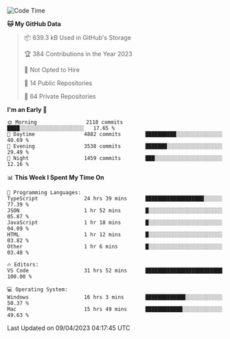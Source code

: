 <!--START_SECTION:waka-->
![Code Time](http://img.shields.io/badge/Code%20Time-3%2C904%20hrs%2021%20mins-blue)

**🐱 My GitHub Data** 

> 📦 639.3 kB Used in GitHub's Storage 
 > 
> 🏆 384 Contributions in the Year 2023
 > 
> 🚫 Not Opted to Hire
 > 
> 📜 14 Public Repositories 
 > 
> 🔑 64 Private Repositories 
 > 
**I'm an Early 🐤** 

```text
🌞 Morning                2118 commits        ████░░░░░░░░░░░░░░░░░░░░░   17.65 % 
🌆 Daytime                4882 commits        ██████████░░░░░░░░░░░░░░░   40.69 % 
🌃 Evening                3538 commits        ███████░░░░░░░░░░░░░░░░░░   29.49 % 
🌙 Night                  1459 commits        ███░░░░░░░░░░░░░░░░░░░░░░   12.16 % 
```


📊 **This Week I Spent My Time On** 

```text
💬 Programming Languages: 
TypeScript               24 hrs 39 mins      ███████████████████░░░░░░   77.39 % 
JSON                     1 hr 52 mins        █░░░░░░░░░░░░░░░░░░░░░░░░   05.87 % 
JavaScript               1 hr 18 mins        █░░░░░░░░░░░░░░░░░░░░░░░░   04.09 % 
HTML                     1 hr 12 mins        █░░░░░░░░░░░░░░░░░░░░░░░░   03.82 % 
Other                    1 hr 6 mins         █░░░░░░░░░░░░░░░░░░░░░░░░   03.48 % 

🔥 Editors: 
VS Code                  31 hrs 52 mins      █████████████████████████   100.00 % 

💻 Operating System: 
Windows                  16 hrs 3 mins       █████████████░░░░░░░░░░░░   50.37 % 
Mac                      15 hrs 49 mins      ████████████░░░░░░░░░░░░░   49.63 % 
```


 Last Updated on 09/04/2023 04:17:45 UTC
<!--END_SECTION:waka-->

